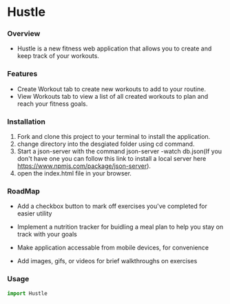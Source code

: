 # Hustle

### Overview
* Hustle is a new fitness web application that allows you to create and keep track of your workouts.  


### Features
* Create Workout tab to create new workouts to add to your routine.
* View Workouts tab to view a list of all created workouts to plan and reach your fitness goals.

### Installation
1. Fork and clone this project to your terminal to install the application.
2. change directory into the desgiated folder using cd command.
3. Start a json-server with the command json-server -watch db.json(If you don't have one you can follow this link to install a local server here https://www.npmjs.com/package/json-server).
4. open the index.html file in your browser. 

### RoadMap
* Add a checkbox button to mark off exercises you've completed for easier utility

* Implement a nutrition tracker for buidling a meal plan to help you stay on track with your goals

* Make application accessable from mobile devices, for convenience

* Add images, gifs, or videos for brief walkthroughs on exercises 

### Usage
```javaScript
import Hustle


